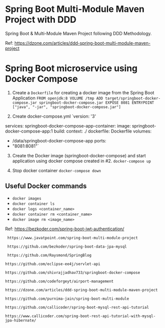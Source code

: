 # Spring Boot Multi-Module Maven Project with DDD
Spring Boot &amp; Multi-Module Maven Project following DDD Methodology.

Ref: https://dzone.com/articles/ddd-spring-boot-multi-module-maven-project

# Spring Boot microservice using Docker Compose

1. Create a `Dockerfile` for creating a docker image from the Spring Boot Application
   `FROM openjdk:8
   VOLUME /tmp
   ADD target/springboot-docker-compose.jar springboot-docker-compose.jar
   EXPOSE 8081
   ENTRYPOINT ["java", "-jar", "springboot-docker-compose.jar"]`

2. Create docker-compose.yml
   `version: '3'

services:
springboot-docker-compose-app-container:
image: springboot-docker-compose-app:1
build:
context: ./
dockerfile: Dockerfile
volumes:
- /data/springboot-docker-compose-app
ports:
- "8081:8081"`


3. Create the Docker image (springboot-docker-compose) and start application using docker compose created in #2.
   `docker-compose up`

4. Stop docker container
   `docker-compose down`


## Useful Docker commands
- `docker images`
- `docker container ls`
- `docker logs <container_name>`
- `docker container rm <container_name>`
- `docker image rm <image_name>`

Ref:
https://bezkoder.com/spring-boot-jwt-authentication/

     https://www.javatpoint.com/spring-boot-multi-module-project

     https://github.com/bezkoder/spring-boot-data-jpa-mysql

     https://github.com/Raysmond/SpringBlog

    https://github.com/eclipse-ee4j/servlet-api

    https://github.com/shivrajjadhav733/springboot-docker-compose

    https://github.com/codeforgeyt/airport-management

    https://dzone.com/articles/ddd-spring-boot-multi-module-maven-project

    https://github.com/purnima-jain/spring-boot-multi-module

    https://github.com/callicoder/spring-boot-mysql-rest-api-tutorial
 
    https://www.callicoder.com/spring-boot-rest-api-tutorial-with-mysql-jpa-hibernate/